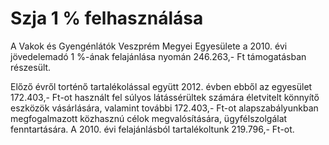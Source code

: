 # Szja 1 % felhasználása

A Vakok és Gyengénlátók Veszprém Megyei Egyesülete a 2010. évi jövedelemadó 1 %-ának felajánlása nyomán 246.263,- Ft támogatásban részesült.

Előző évről torténő tartalékolással együtt 2012. évben ebből az egyesület 172.403,- Ft-ot használt fel súlyos látássérültek számára életvitelt könnyítő eszközök vásárlására, valamint további 172.403,- Ft-ot alapszabályunkban megfogalmazott közhasznú célok megvalósítására, ügyfélszolgálat fenntartására. A 2010. évi felajánlásból tartalékoltunk 219.796,- Ft-ot.